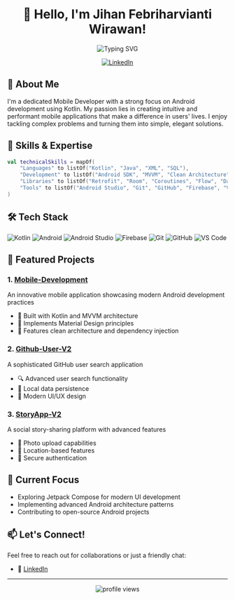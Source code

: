 # <div align="center">👋 Hello, I'm Jihan Febriharvianti Wirawan!</div>

<div align="center">
  <img src="https://readme-typing-svg.herokuapp.com?font=Fira+Code&pause=1000&color=54A6FF&center=true&vCenter=true&width=435&lines=Mobile+Developer;Android+Development+Specialist;Kotlin+Enthusiast" alt="Typing SVG" />
</div>

<p align="center">
  <a href="https://www.linkedin.com/in/jihanfebriharvianti/"><img src="https://img.shields.io/badge/LinkedIn-0077B5?style=for-the-badge&logo=linkedin&logoColor=white" alt="LinkedIn"/></a>
</p>

## 🚀 About Me

I'm a dedicated Mobile Developer with a strong focus on Android development using Kotlin. My passion lies in creating intuitive and performant mobile applications that make a difference in users' lives. I enjoy tackling complex problems and turning them into simple, elegant solutions.

## 💼 Skills & Expertise

```kotlin
val technicalSkills = mapOf(
    "Languages" to listOf("Kotlin", "Java", "XML", "SQL"),
    "Development" to listOf("Android SDK", "MVVM", "Clean Architecture", "RESTful APIs"),
    "Libraries" to listOf("Retrofit", "Room", "Coroutines", "Flow", "Dagger Hilt"),
    "Tools" to listOf("Android Studio", "Git", "GitHub", "Firebase", "VS Code")
)
```

## 🛠️ Tech Stack

![Kotlin](https://img.shields.io/badge/Kotlin-0095D5?style=for-the-badge&logo=kotlin&logoColor=white)
![Android](https://img.shields.io/badge/Android-3DDC84?style=for-the-badge&logo=android&logoColor=white)
![Android Studio](https://img.shields.io/badge/Android%20Studio-3DDC84?style=for-the-badge&logo=android-studio&logoColor=white)
![Firebase](https://img.shields.io/badge/Firebase-FFCA28?style=for-the-badge&logo=firebase&logoColor=black)
![Git](https://img.shields.io/badge/Git-F05032?style=for-the-badge&logo=git&logoColor=white)
![GitHub](https://img.shields.io/badge/GitHub-181717?style=for-the-badge&logo=github&logoColor=white)
![VS Code](https://img.shields.io/badge/VS%20Code-007ACC?style=for-the-badge&logo=visual-studio-code&logoColor=white)

## 📱 Featured Projects

### 1. [Mobile-Development](https://github.com/jihanfebri/Mobile-Development)
An innovative mobile application showcasing modern Android development practices
- 🔧 Built with Kotlin and MVVM architecture
- 📱 Implements Material Design principles
- 🔄 Features clean architecture and dependency injection

### 2. [Github-User-V2](https://github.com/jihanfebri/Github-User-V2)
A sophisticated GitHub user search application
- 🔍 Advanced user search functionality
- 💾 Local data persistence
- 🎨 Modern UI/UX design

### 3. [StoryApp-V2](https://github.com/jihanfebri/StoryApp-V2)
A social story-sharing platform with advanced features
- 📸 Photo upload capabilities
- 📍 Location-based features
- 🔐 Secure authentication

## 🌱 Current Focus

- Exploring Jetpack Compose for modern UI development
- Implementing advanced Android architecture patterns
- Contributing to open-source Android projects

## 📫 Let's Connect!

Feel free to reach out for collaborations or just a friendly chat:
- 💼 [LinkedIn](https://www.linkedin.com/in/jihanfebriharvianti/)

---

<div align="center">
  <img src="https://komarev.com/ghpvc/?username=jihanfebri&label=Profile%20views&color=0e75b6&style=flat" alt="profile views" />
</div>